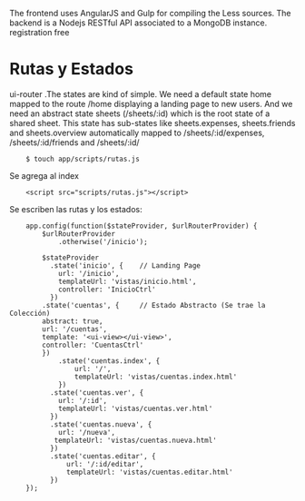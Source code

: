 The frontend uses AngularJS and Gulp for compiling the Less sources. The backend is a Nodejs RESTful API associated to a MongoDB instance. registration free

# Rutas y Estados

ui-router .The states are kind of simple. We need a default state home mapped to the route /home displaying a landing page to new users. And we need an abstract state sheets (/sheets/:id) which is the root state of a shared sheet. This state has sub-states like sheets.expenses, sheets.friends and sheets.overview automatically mapped to /sheets/:id/expenses, /sheets/:id/friends and /sheets/:id/

		$ touch app/scripts/rutas.js

Se agrega al index

		<script src="scripts/rutas.js"></script>

Se escriben las rutas y los estados:

		

		app.config(function($stateProvider, $urlRouterProvider) {
		    $urlRouterProvider
		    	.otherwise('/inicio');
		 
		    $stateProvider
		      .state('inicio', {	// Landing Page
		        url: '/inicio',
		        templateUrl: 'vistas/inicio.html',
		        controller: 'InicioCtrl'
		      })
	        .state('cuentas', {		// Estado Abstracto (Se trae la Colección)
            abstract: true,
            url: '/cuentas',
            template: '<ui-view></ui-view>',
            controller: 'CuentasCtrl'
        	})
	      		.state('cuentas.index', {
	      			url: '/',
	      			templateUrl: 'vistas/cuentas.index.html'
	      		})
	          .state('cuentas.ver', {
	            url: '/:id',
	            templateUrl: 'vistas/cuentas.ver.html'
	          })
	          .state('cuentas.nueva', {
	            url: '/nueva',
	           templateUrl: 'vistas/cuentas.nueva.html'
	          })
	          .state('cuentas.editar', {
	              url: '/:id/editar',
	              templateUrl: 'vistas/cuentas.editar.html'
	          })
		});

